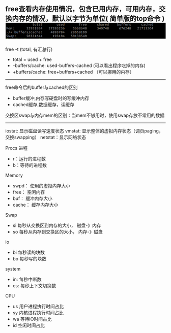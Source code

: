free查看内存使用情况，包含已用内存，可用内存，交换内存的情况，默认以字节为单位( 简单版的top命令 )
![image](free.png)
---
free -t (total, 有汇总行)
+ total = used + free
+ -buffers/cache: used-buffers-cached (可以看出程序吃掉的内存)
+ +buffers/cache: free+buffers+cached （可以挪用的内存）
---
free命令后的buffer与cached的区别
+ buffer缓冲,内存写硬盘时的写缓冲内存
+ cached缓存,数据缓存，读缓存

交换区swap与内存mem的区别：当mem不够用时，使用swap存放不常用的数据

---

iostat: 显示磁盘读写速度状态
vmstat: 显示整体的虚拟内存状态（调页paging，交换swapping）
netstat：显示网络状态

Procs 进程
+ r：运行的进程数
+ b：等待的进程数

Memory
+ swpd： 使用的虚拟内存大小
+ free： 空闲内存
+ buf： 缓冲内存大小
+ cache： 缓存内存大小

Swap
+ si 每秒从交换区到内存的大小， 磁盘-》内存
+ so 每秒从内存到交换区的大小， 内存-》磁盘

io
+ bi 每秒读的块数
+ bo 每秒写的块数

system
+ in: 每秒中断数
+ cs: 每秒上下文切换数

CPU
+ us 用户进程执行时间占比
+ sy 内核进程执行时间占比
+ wa 等待IO时间占比
+ id 空闲时间占比

